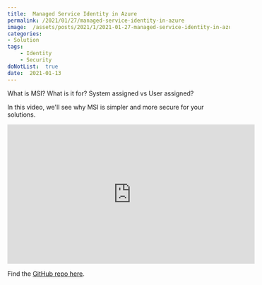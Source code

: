 ```yaml
---
title:  Managed Service Identity in Azure
permalink: /2021/01/27/managed-service-identity-in-azure
image:  /assets/posts/2021/1/2021-01-27-managed-service-identity-in-azure/pexels-elianne-dipp-4751260.jpg
categories:
- Solution
tags:
    - Identity
    - Security
doNotList:  true
date:  2021-01-13
---
```

What is MSI?  What is it for?  System assigned vs User assigned?

In this video, we'll see why MSI is simpler and more secure for your solutions.

<iframe width="560" height="315" src="https://www.youtube.com/embed/TK8jdVpWsNY" frameborder="0" allow="accelerometer; autoplay; clipboard-write; encrypted-media; gyroscope; picture-in-picture" allowfullscreen></iframe>

Find the [GitHub repo here](https://github.com/vplauzon/azure-training/tree/master/msi).